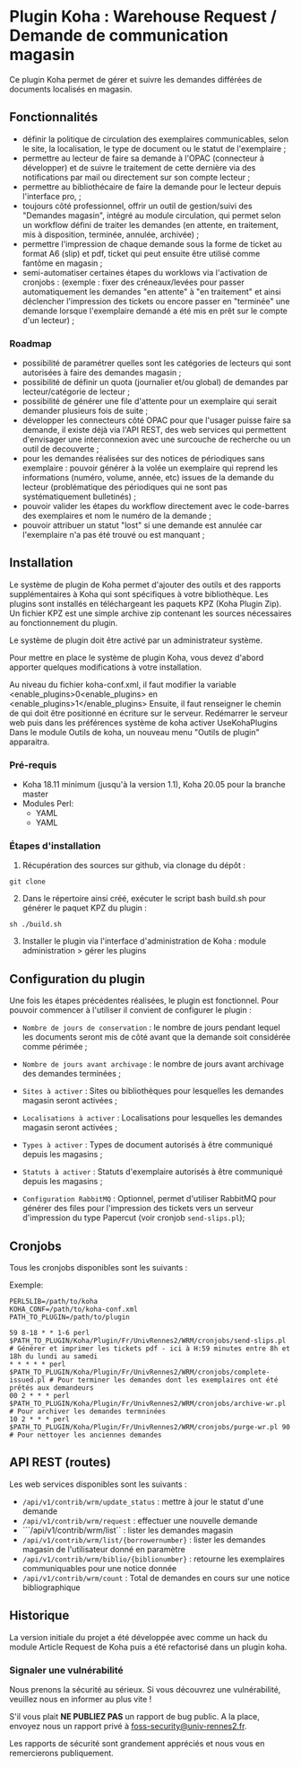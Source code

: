 # Plugin Koha : Warehouse Request / Demande de communication magasin

Ce plugin Koha permet de gérer et suivre les demandes différées de documents localisés en magasin.

## Fonctionnalités

- définir la politique de circulation des exemplaires communicables, selon le site, la localisation, le type de document ou le statut de l'exemplaire ;
- permettre au lecteur de faire sa demande à l'OPAC (connecteur à développer) et de suivre le traitement de cette dernière via des notifications par mail ou directement sur son compte lecteur ;
- permettre au bibliothécaire de faire la demande pour le lecteur depuis l'interface pro, ;
- toujours côté professionnel, offrir un outil de gestion/suivi des "Demandes magasin", intégré au module circulation, qui permet selon un workflow défini de traiter les demandes (en attente, en traitement, mis à disposition, terminée, annulée, archivée) ;
- permettre l'impression de chaque demande sous la forme de ticket au format A6 (slip) et pdf, ticket qui peut ensuite être utilisé comme fantôme en magasin ; 
- semi-automatiser certaines étapes du worklows via l'activation de cronjobs  : (exemple : fixer des créneaux/levées pour passer automatiquement les demandes "en attente" à "en traitement" et ainsi déclencher l'impression des tickets ou encore passer en "terminée" une demande lorsque l'exemplaire demandé a été mis en prêt sur le compte d'un lecteur) ;


### Roadmap

- possibilité de paramétrer quelles sont les catégories de lecteurs qui sont autorisées à faire des demandes magasin ;
- possibilité de définir un quota (journalier et/ou global) de demandes par lecteur/catégorie de lecteur ;
- possibilité de générer une file d'attente pour un exemplaire qui serait demander plusieurs fois de suite ;
- développer les connecteurs côté OPAC pour que l'usager puisse faire sa demande, il existe déjà via l'API REST, des web services qui permettent d'envisager une interconnexion avec une surcouche de recherche ou un outil de decouverte ;
- pour les demandes réalisées sur des notices de périodiques sans exemplaire : pouvoir générer à la volée un exemplaire qui reprend les informations (numéro, volume, année, etc) issues de la demande du lecteur (problématique des périodiques qui ne sont pas systématiquement bulletinés) ;
- pouvoir valider les étapes du workflow directement avec le code-barres des exemplaires et nom le numéro de la demande ;
- pouvoir attribuer un statut "lost" si une demande est annulée car l'exemplaire n'a pas été trouvé ou est manquant ;

## Installation

Le système de plugin de Koha permet d'ajouter des outils et des rapports supplémentaires à Koha qui sont spécifiques à votre bibliothèque. Les plugins sont installés en téléchargeant les paquets KPZ (Koha Plugin Zip). Un fichier KPZ est une simple archive zip contenant les sources nécessaires au fonctionnement du plugin.

Le système de plugin doit être activé par un administrateur système.

Pour mettre en place le système de plugin Koha, vous devez d'abord apporter quelques modifications à votre installation.

Au niveau du fichier koha-conf.xml, il faut modifier la variable <enable_plugins>0<enable_plugins> en <enable_plugins>1</enable_plugins> 
Ensuite, il faut renseigner le chemin de <pluginsdir> qui doit être positionné en écriture sur le serveur.
Redémarrer le serveur web puis dans les préférences système de koha activer UseKohaPlugins
Dans le module Outils de koha, un nouveau menu "Outils de plugin" apparaitra.

### Pré-requis

- Koha 18.11 minimum (jusqu'à la version 1.1), Koha 20.05 pour la branche master
- Modules Perl:
  - YAML
  - YAML

### Étapes d'installation

1. Récupération des sources sur github, via clonage du dépôt : 
```
git clone 
```
2. Dans le répertoire ainsi créé, exécuter le script bash build.sh pour générer le paquet KPZ du plugin :
```
sh ./build.sh
```
3. Installer le plugin via l'interface d'administration de Koha : module administration > gérer les plugins


## Configuration du plugin

Une fois les étapes précédentes réalisées, le plugin est fonctionnel. Pour pouvoir commencer à l'utiliser il convient de configurer le plugin : 

- ```Nombre de jours de conservation``` : le nombre de jours pendant lequel les documents seront mis de côté avant que la demande soit considérée comme périmée ;
- ```Nombre de jours avant archivage``` : le nombre de jours avant archivage des demandes terminées ;
- ```Sites à activer``` : Sites ou bibliothèques pour lesquelles les demandes magasin seront activées ;
- ```Localisations à activer``` : Localisations pour lesquelles les demandes magasin seront activées ;
- ```Types à activer``` : Types de document autorisés à être communiqué depuis les magasins ;
- ```Statuts à activer``` : Statuts d'exemplaire autorisés à être communiqué depuis les magasins ;

- ```Configuration RabbitMQ``` : Optionnel, permet d'utiliser RabbitMQ pour générer des files pour l'impression des tickets vers un serveur d'impression du type Papercut (voir cronjob ```send-slips.pl```);

## Cronjobs

Tous les cronjobs disponibles sont les suivants :

Exemple:

```
PERL5LIB=/path/to/koha
KOHA_CONF=/path/to/koha-conf.xml
PATH_TO_PLUGIN=/path/to/plugin

59 8-18 * * 1-6 perl $PATH_TO_PLUGIN/Koha/Plugin/Fr/UnivRennes2/WRM/cronjobs/send-slips.pl # Générer et imprimer les tickets pdf - ici à H:59 minutes entre 8h et 18h du lundi au samedi
* * * * * perl $PATH_TO_PLUGIN/Koha/Plugin/Fr/UnivRennes2/WRM/cronjobs/complete-issued.pl # Pour terminer les demandes dont les exemplaires ont été prêtés aux demandeurs
00 2 * * * perl $PATH_TO_PLUGIN/Koha/Plugin/Fr/UnivRennes2/WRM/cronjobs/archive-wr.pl # Pour archiver les demandes termninées
10 2 * * * perl $PATH_TO_PLUGIN/Koha/Plugin/Fr/UnivRennes2/WRM/cronjobs/purge-wr.pl 90 # Pour nettoyer les anciennes demandes

```

## API REST (routes)

Les web services disponibles sont les suivants :

- ```/api/v1/contrib/wrm/update_status``` : mettre à jour le statut d'une demande
- ```/api/v1/contrib/wrm/request``` : effectuer une nouvelle demande
- ```/api/v1/contrib/wrm/list`` : lister les demandes magasin
- ```/api/v1/contrib/wrm/list/{borrowernumber}``` : lister les demandes magasin de l'utilisateur donné en paramètre
- ```/api/v1/contrib/wrm/biblio/{biblionumber}``` : retourne les exemplaires communiquables pour une notice donnée
- ```/api/v1/contrib/wrm/count``` : Total de demandes en cours sur une notice bibliographique

## Historique

La version initiale du projet a été développée avec comme un hack du module Article Request de Koha puis a été refactorisé dans un plugin koha.

### Signaler une vulnérabilité
Nous prenons la sécurité au sérieux. Si vous découvrez une vulnérabilité, veuillez nous en informer au plus vite !

S'il vous plait **NE PUBLIEZ PAS** un rapport de bug public. A la place, envoyez nous un rapport privé à [foss-security@univ-rennes2.fr](mailto:foss-security@univ-rennes2.fr).

Les rapports de sécurité sont grandement appréciés et nous vous en remercierons publiquement.

